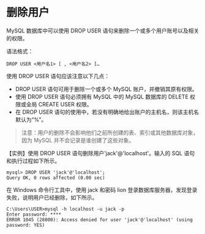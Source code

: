 # 删除用户

MySQL 数据库中可以使用 DROP USER 语句来删除一个或多个用户账号以及相关的权限。

 语法格式：

```text
DROP USER <用户名1> [ , <用户名2> ]…
```

 使用 DROP USER 语句应该注意以下几点：

*  DROP USER 语句可用于删除一个或多个 MySQL 账户，并撤销其原有权限。
*  使用 DROP USER 语句必须拥有 MySQL 中的 MySQL 数据库的 DELETE 权限或全局 CREATE USER 权限。
*  在 DROP USER 语句的使用中，若没有明确地给出账户的主机名，则该主机名默认为“%”。

> 注意：用户的删除不会影响他们之前所创建的表、索引或其他数据库对象，因为 MySQL 并不会记录是谁创建了这些对象。

 【实例】使用 DROP USER 语句删除用户'jack'@'localhost'。输入的 SQL 语句和执行过程如下所示。

```text
mysql> DROP USER 'jack'@'localhost';
Query OK, 0 rows affected (0.00 sec)
```

 在 Windows 命令行工具中，使用 jack 和密码 lion 登录数据库服务器，发现登录失败，说明用户已经删除，如下所示。

```text
C:\Users\USER>mysql -h localhost -u jack -p
Enter password: ****
ERROR 1045 (28000): Access denied for user 'jack'@'localhost' (using  password: YES)
```

